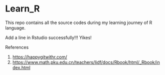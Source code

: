 # Learn_R

This repo contains all the source codes during my learning journey of R language.

Add a line in Rstudio successfully!!! Yikes!

References

  1. <https://happygitwithr.com/>
  2. <https://www.math.pku.edu.cn/teachers/lidf/docs/Rbook/html/_Rbook/index.html>
